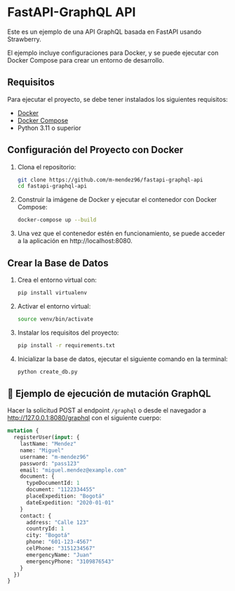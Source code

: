 # FastAPI-GraphQL API

Este es un ejemplo de una API GraphQL basada en FastAPI usando Strawberry.

El ejemplo incluye configuraciones para Docker, y se puede ejecutar con Docker Compose para crear un entorno de desarrollo.

## Requisitos

Para ejecutar el proyecto, se debe tener instalados los siguientes requisitos:

- [Docker](https://www.docker.com/get-started)
- [Docker Compose](https://docs.docker.com/compose/)
- Python 3.11 o superior

## Configuración del Proyecto con Docker

1. Clona el repositorio:

   ```bash
   git clone https://github.com/m-mendez96/fastapi-graphql-api
   cd fastapi-graphql-api

2. Construir la imágene de Docker y ejecutar el contenedor con Docker Compose:

    ```bash
    docker-compose up --build

3. Una vez que el contenedor estén en funcionamiento, se puede acceder a la aplicación en http://localhost:8080.

## Crear la Base de Datos

1. Crea el entorno virtual con:
   ```bash
   pip install virtualenv

2. Activar el entorno virtual:
   ```bash
   source venv/bin/activate

3. Instalar los requisitos del proyecto:
   ```bash
   pip install -r requirements.txt

4. Inicializar la base de datos, ejecutar el siguiente comando en la terminal:
   ```bash
   python create_db.py

## 🧬 Ejemplo de ejecución de mutación GraphQL

Hacer la solicitud POST al endpoint `/graphql` o desde el navegador a http://127.0.0.1:8080/graphql con el siguiente cuerpo:

```graphql
mutation {
  registerUser(input: {
    lastName: "Mendez"
    name: "Miguel"
    username: "m-mendez96"
    password: "pass123"
    email: "miguel.mendez@example.com"
    document: {
      typeDocumentId: 1
      document: "1122334455"
      placeExpedition: "Bogotá"
      dateExpedition: "2020-01-01"
    }
    contact: {
      address: "Calle 123"
      countryId: 1
      city: "Bogotá"
      phone: "601-123-4567"
      celPhone: "3151234567"
      emergencyName: "Juan"
      emergencyPhone: "3109876543"
    }
  })
}